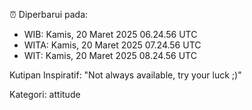 ⏰ Diperbarui pada:
- WIB: Kamis, 20 Maret 2025 06.24.56 UTC
- WITA: Kamis, 20 Maret 2025 07.24.56 UTC
- WIT: Kamis, 20 Maret 2025 08.24.56 UTC

Kutipan Inspiratif:
"Not always available, try your luck ;)"


Kategori: attitude


